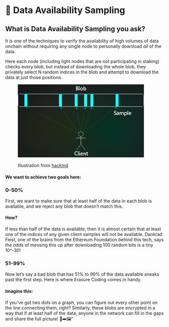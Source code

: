 # 🧫 Data Availability Sampling

## What is Data Availability Sampling you ask?

It is one of the techniques to verify the availability of high volumes of data onchain without requiring any single node to personally download _all_ of the data.

Here each node (including light nodes that are not participating in staking) checks every blob, but instead of downloading the whole blob, they privately select N random indices in the blob and attempt to download the data at just those positions.

<figure><img src="../../../.gitbook/assets/F4TSJV1bQAAzeYH (1).png" alt=""><figcaption><p>Illustration from <a href="https://hackmd.io/@vbuterin/sharding_proposal">hackmd</a></p></figcaption></figure>

#### We want to achieve two goals here:

### 0-50%

First, we want to make sure that at least half of the data in each blob is available, and we reject any blob that doesn’t match this.

#### How?

If less than half of the data is available, then it is almost certain that at least one of the indices of any given client samples will not be available. Dankrad Feist, one of the brains from the Ethereum Foundation behind this tech, says the odds of messing this up after downloading 100 random bits is a tiny 10^-30!

### 51-99%

Now let’s say a bad blob that has 51% to 99% of the data available sneaks past the first step. Here is where Erasure Coding comes in handy.

#### Imagine this:&#x20;

If you've got two dots on a graph, you can figure out every other point on the line connecting them, right? Similarly, these blobs are encrypted in a way that if at least half of the data, anyone in the network can fill in the gaps and share the full picture! 🧩➡️🖼️”
